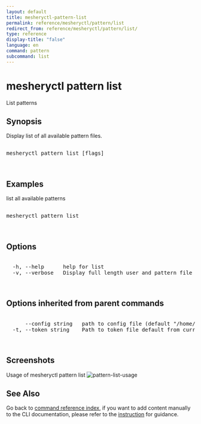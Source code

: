 ```yaml
---
layout: default
title: mesheryctl-pattern-list
permalink: reference/mesheryctl/pattern/list
redirect_from: reference/mesheryctl/pattern/list/
type: reference
display-title: "false"
language: en
command: pattern
subcommand: list
---
```


# mesheryctl pattern list

List patterns

## Synopsis

Display list of all available pattern files.
<pre class='codeblock-pre'>
<div class='codeblock'>
mesheryctl pattern list [flags]

</div>
</pre> 

## Examples

list all available patterns
<pre class='codeblock-pre'>
<div class='codeblock'>
mesheryctl pattern list

</div>
</pre> 

## Options

<pre class='codeblock-pre'>
<div class='codeblock'>
  -h, --help      help for list
  -v, --verbose   Display full length user and pattern file identifiers

</div>
</pre>

## Options inherited from parent commands

<pre class='codeblock-pre'>
<div class='codeblock'>
      --config string   path to config file (default "/home/runner/.mesheryconfig.yaml")
  -t, --token string    Path to token file default from current context

</div>
</pre>

## Screenshots

Usage of mesheryctl pattern list
![pattern-list-usage](/assets/img/mesheryctl/patternList.png)

## See Also

Go back to [command reference index](/reference/mesheryctl/), if you want to add content manually to the CLI documentation, please refer to the [instruction](/project/contributing/contributing-cli#preserving-manually-added-documentation) for guidance.
